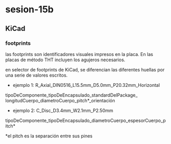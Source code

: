 # sesion-15b

## KiCad

### footprints

las footprints son identificadores visuales impresos en la placa. En las placas de método THT incluyen los agujeros necesarios. 

en selector de footprints de KiCad, se diferencian las diferentes huellas por una serie de valores escritos.

- ejemplo 1: R_Axial_DIN0516_L15.5mm_D5.0mm_P20.32mm_Horizontal

tipoDeComponente_tipoDeEncapsulado_standardDelPackage_ longitudCuerpo_diametroCuerpo_pitch*_orientación

- ejemplo 2: C_Disc_D3.4mm_W2.1mm_P2.50mm

tipoDeComponente_tipoDeEncapsulado_diametroCuerpo_espesorCuerpo_pitch*

*el pitch es la separación entre sus pines


